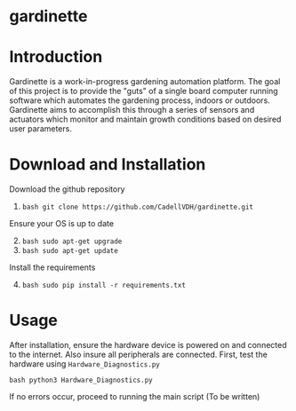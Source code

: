 # gardinette

# Introduction
Gardinette is a work-in-progress gardening automation platform. The goal of this project is to provide the "guts" of a single board computer running software which automates the gardening process, indoors or outdoors. Gardinette aims to accomplish this through a series of sensors and actuators which monitor and maintain growth conditions based on desired user parameters. 
# Download and Installation
Download the github repository

1. ```bash git clone https://github.com/CadellVDH/gardinette.git```

Ensure your OS is up to date

2. ```bash sudo apt-get upgrade```
3. ```bash sudo apt-get update```

Install the requirements

4. ```bash sudo pip install -r requirements.txt```

# Usage
After installation, ensure the hardware device is powered on and connected to the internet. Also insure all peripherals are connected. 
First, test the hardware using ```Hardware_Diagnostics.py```

```bash python3 Hardware_Diagnostics.py```

If no errors occur, proceed to running the main script
(To be written)
